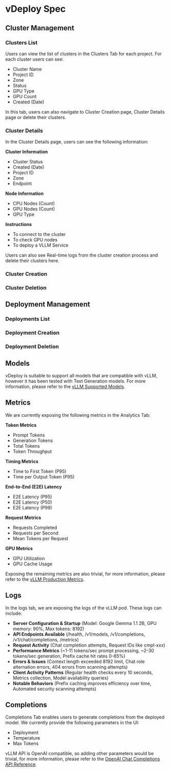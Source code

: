 # vDeploy Spec

## Cluster Management

### Clusters List

Users can view the list of clusters in the Clusters Tab for each project. For each cluster users can see:

- Cluster Name
- Project ID
- Zone
- Status
- GPU Type
- GPU Count
- Created (Date)

In this tab, users can also navigate to Cluster Creation page, Cluster Details page or delete their clusters.

### Cluster Details

In the Cluster Details page, users can see the following information:

**Cluster Information**
- Cluster Status
- Created (Date)
- Project ID
- Zone
- Endpoint

**Node Information**
- CPU Nodes (Count)
- GPU Nodes (Count)
- GPU Type

**Instructions**
- To connect to the cluster
- To check GPU nodes
- To deploy a VLLM Service

Users can also see Real-time logs from the cluster creation process and delete their clusters here.

### Cluster Creation

### Cluster Deletion

## Deployment Management

### Deployments List

### Deployment Creation

### Deployment Deletion

## Models

vDeploy is suitable to support all models that are compatible with vLLM, however it has been tested with Text Generation models. For more information, please refer to the [vLLM Supported Models](https://docs.vllm.ai/en/latest/models/supported_models.html).

## Metrics

We are currently exposing the following metrics in the Analytics Tab:

**Token Metrics**
- Prompt Tokens
- Generation Tokens
- Total Tokens
- Token Throughput

**Timing Metrics**
- Time to First Token (P95)
- Time per Output Token (P95)

**End-to-End (E2E) Latency**
- E2E Latency (P95)
- E2E Latency (P50)
- E2E Latency (P99)

**Request Metrics**
- Requests Completed
- Requests per Second
- Mean Tokens per Request

**GPU Metrics**
- GPU Utilization
- GPU Cache Usage

Exposing the remaining metrics are also trivial, for more information, please refer to the [vLLM Production Metrics](https://docs.vllm.ai/en/latest/serving/metrics.html).

## Logs

In the logs tab, we are exposing the logs of the vLLM pod. These logs can include:

- **Server Configuration & Startup** (Model: Google Gemma 1.1 2B, GPU memory: 90%, Max tokens: 8192)
- **API Endpoints Available** (/health, /v1/models, /v1/completions, /v1/chat/completions, /metrics)
- **Request Activity** (Chat completion attempts, Request IDs like cmpl-xxx)
- **Performance Metrics** (~1-11 tokens/sec prompt processing, ~2-30 tokens/sec generation, Prefix cache hit rates 0-65%)
- **Errors & Issues** (Context length exceeded 8192 limit, Chat role alternation errors, 404 errors from scanning attempts)
- **Client Activity Patterns** (Regular health checks every 10 seconds, Metrics collection, Model availability queries)
- **Notable Behaviors** (Prefix caching improves efficiency over time, Automated security scanning attempts)

## Completions

Completions Tab enables users to generate completions from the deployed model. We currently provide the following parameters in the UI:

- Deployment
- Temperature
- Max Tokens

vLLM API is OpenAI compatible, so adding other parameters would be trivial, for more information, please refer to the [OpenAI Chat Completions API Reference](https://platform.openai.com/docs/api-reference/chat).